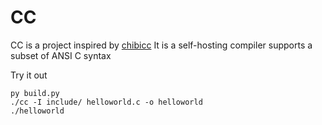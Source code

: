 # CC

CC is a project inspired by [chibicc](https://github.com/rui314/chibicc)
It is a self-hosting compiler supports a subset of ANSI C syntax

Try it out
```
py build.py
./cc -I include/ helloworld.c -o helloworld
./helloworld
```